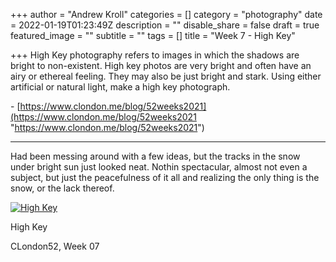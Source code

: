 +++
author = "Andrew Kroll"
categories = []
category = "photography"
date = 2022-01-19T01:23:49Z
description = ""
disable_share = false
draft = true
featured_image = ""
subtitle = ""
tags = []
title = "Week 7 - High Key"

+++
High Key photography refers to images in which the shadows are bright to non-existent. High key photos are very bright and often have an airy or ethereal feeling. They may also be just bright and stark. Using either artificial or natural light, make a high key photograph.

\- [https://www.clondon.me/blog/52weeks2021](https://www.clondon.me/blog/52weeks2021 "https://www.clondon.me/blog/52weeks2021")

***

Had been messing around with a few ideas, but the tracks in the snow under bright sun just looked neat. Nothin spectacular, almost not even a subject, but just the peacefulness of it all and realizing the only thing is the snow, or the lack thereof.

[![High Key](https://photos.smugmug.com/C-London-52-2021/Challenge-Pictures/i-G4WDNkn/0/a2809cee/XL/313A0108-XL.jpg)](https://www.krolla.net/C-London-52-2021/Challenge-Pictures/i-G4WDNkn)

High Key

CLondon52, Week 07